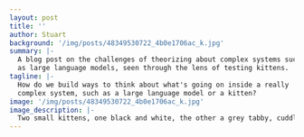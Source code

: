 ```yaml
---
layout: post
title: ''
author: Stuart
background: '/img/posts/48349530722_4b0e1706ac_k.jpg'
summary: |-
  A blog post on the challenges of theorizing about complex systems such
  as large language models, seen through the lens of testing kittens.
tagline: |-
  How do we build ways to think about what's going on inside a really
  complex system, such as a large language model or a kitten?
image: '/img/posts/48349530722_4b0e1706ac_k.jpg'
image_description: |-
  Two small kittens, one black and white, the other a grey tabby, cuddling each other.
---
```


